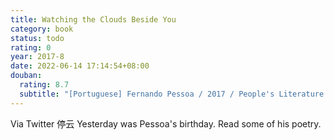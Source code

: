 ```yaml
---
title: Watching the Clouds Beside You
category: book
status: todo
rating: 0
year: 2017-8
date: 2022-06-14 17:14:54+08:00
douban:
  rating: 8.7
  subtitle: "[Portuguese] Fernando Pessoa / 2017 / People's Literature Publishing House"
---
```


Via Twitter 停云 Yesterday was Pessoa's birthday. Read some of his poetry.
